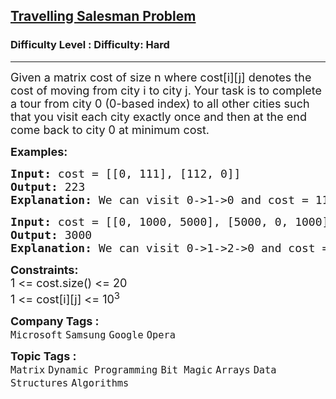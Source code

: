 <h2><a href="https://www.geeksforgeeks.org/problems/travelling-salesman-problem2732/1">Travelling Salesman Problem</a></h2><h3>Difficulty Level : Difficulty: Hard</h3><hr><div class="problems_problem_content__Xm_eO"><p><span style="font-size: 18px;">Given a matrix cost of size n where cost[i][j] denotes the cost of moving from city i to city j. Your task is to complete a tour from city 0 (0-based index) to all other cities such that you visit each city exactly once and then at the end come back to city 0 at minimum cost.</span></p>
<p><span style="font-size: 18px;"><strong>Examples:</strong></span></p>
<pre><span style="font-size: 18px;"><strong>Input: </strong>cost = [[0, 111], [112, 0]]
<strong>Output: </strong>223
<strong>Explanation: </strong>We can visit 0-&gt;1-&gt;0 and cost = 111 + 112.</span>
</pre>
<pre><span style="font-size: 18px;"><strong>Input: </strong>cost = [[0, 1000, 5000], [5000, 0, 1000], [1000, 5000, 0]]
<strong>Output: </strong>3000
<strong>Explanation: </strong>We can visit 0-&gt;1-&gt;2-&gt;0 and cost = 1000+1000+1000 = 3000</span>
</pre>
<p><span style="font-size: 18px;"><strong>Constraints:</strong><br>1 &lt;= cost.size() &lt;= 20<br>1 &lt;= cost[i][j] &lt;= 10<sup>3</sup></span></p></div><p><span style=font-size:18px><strong>Company Tags : </strong><br><code>Microsoft</code>&nbsp;<code>Samsung</code>&nbsp;<code>Google</code>&nbsp;<code>Opera</code>&nbsp;<br><p><span style=font-size:18px><strong>Topic Tags : </strong><br><code>Matrix</code>&nbsp;<code>Dynamic Programming</code>&nbsp;<code>Bit Magic</code>&nbsp;<code>Arrays</code>&nbsp;<code>Data Structures</code>&nbsp;<code>Algorithms</code>&nbsp;